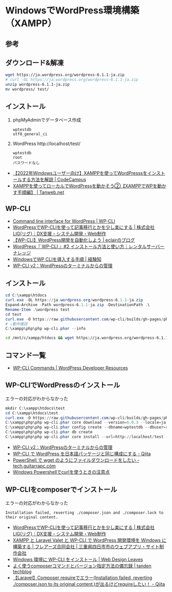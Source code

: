 # WindowsでWordPress環境構築（XAMPP）

## 参考

## ダウンロード&解凍
```bash
wget https://ja.wordpress.org/wordpress-6.1.1-ja.zip
# curl -OL https://ja.wordpress.org/wordpress-6.1.1-ja.zip
unzip wordpress-6.1.1-ja.zip
mv wordpress/ test/
```

## インストール
1. phpMyAdminでデータベース作成
    ```
    wptestdb
    utf8_general_ci
    ```
1. WordPress
http://localhost/test/
    ```
    wptestdb
    root
    パスワードなし
    ```

- [【2022年Windowsユーザー向け】XAMPPを使ってWordPresssをインストールする方法を解説 | CodeCampus](https://blog.codecamp.jp/how-to-install-wordpresss-using-xampp)
- [XAMPPを使ってローカルでWordPressを動かそう②【XAMPPでWPを動かす手順編】 | Tanweb.net](https://tanweb.net/2018/12/12/24470/)

## WP-CLI
- [Command line interface for WordPress | WP-CLI](https://wp-cli.org/ja/)
- [WordPressでWP-CLIを使って記事移行とかを少し楽にする | 株式会社LIG(リグ)｜DX支援・システム開発・Web制作](https://liginc.co.jp/569775)
- [【WP-CLI】WordPress開発を自動化しよう | eclairのブログ](https://eclair.blog/wp-cli/)
- [WordPress『 WP-CLI 』#2 インストール方法と使い方｜レンタルサーバーナレッジ](https://knowledge.cpi.ad.jp/cms/wordpresswp-cli2/)
- [WindowsでWP CLIを導入する手順 | 経験知](https://keikenchi.com/steps-to-deploy-wp-cli-on-windows)
- [WP-CLI v2：WordPressのターミナルからの管理](https://kinsta.com/jp/blog/wp-cli/)

## インストール
```PowerShell
cd C:\xampp\htdocs
curl.exe -OL https://ja.wordpress.org/wordpress-6.1.1-ja.zip
Expand-Archive -Path wordpress-6.1.1-ja.zip -DestinationPath .\
Rename-Item .\wordpress test
cd test
curl.exe -O https://raw.githubusercontent.com/wp-cli/builds/gh-pages/phar/wp-cli.phar
# ↓動作確認
C:\xampp\php\php wp-cli.phar --info
```

```bash
cd /mnt/c/xampp/htdocs && wget https://ja.wordpress.org/wordpress-6.1.1-ja.zip && unzip wordpress-6.1.1-ja.zip && mv wordpress/ test/ && cd test && curl -O https://raw.githubusercontent.com/wp-cli/builds/gh-pages/phar/wp-cli.phar && /mnt/c/xampp/php/php.exe wp-cli.phar --info
```

## コマンド一覧
- [WP-CLI Commands | WordPress Developer Resources](https://developer.wordpress.org/cli/commands/)

## WP-CLIでWordPressのインストール
エラーの対応がわからなかった

```PowerShell
mkdir C:\xampp\htdocs\test
cd C:\xampp\htdocs\test
curl.exe -O https://raw.githubusercontent.com/wp-cli/builds/gh-pages/phar/wp-cli.phar
C:\xampp\php\php wp-cli.phar core download --version=6.0.3 --locale=ja --quiet
C:\xampp\php\php wp-cli.phar config create --dbname=wptestdb --dbuser=root --dbhost=localhost --dbprefix=wp_
C:\xampp\php\php wp-cli.phar db create
C:\xampp\php\php wp-cli.phar core install --url=http://localhost/test --title="さいとたいとる" --admin_user=user --admin_password=passwd --admin_email=shigeo_wake@kitahamagm.co.jp
```
- [WP-CLI v2：WordPressのターミナルからの管理](https://kinsta.com/jp/blog/wp-cli/#wordpress)
- [WP-CLI で WordPress を日本語パッケージと同じ構成にする - Qiita](https://qiita.com/miya0001/items/96a684e2f819f9d8b4a4)
- [PowerShell で wget のようにファイルダウンロードをしたい - tech.guitarrapc.cóm](https://guitarrapc-tech.hatenablog.com/entry/2013/07/09/220710)
- [Windows Powershellでcurlを使うときの注意点](https://zenn.dev/yu1low/articles/f559f35c7087ef)

## WP-CLIをcomposerでインストール
エラーの対応がわからなかった
```
Installation failed, reverting ./composer.json and ./composer.lock to their original content.
```

- [WordPressでWP-CLIを使って記事移行とかを少し楽にする | 株式会社LIG(リグ)｜DX支援・システム開発・Web制作](https://liginc.co.jp/569775)
- [XAMPP と Laravel Valet と WP-CLI で WordPress 開発環境を Windows に構築する | フレアーズ合同会社 | 三重県四日市市のウェブアプリ・サイト制作会社](https://flares.jp/report/453/)
- [Windows 環境に WP-CLI をインストール | Web Design Leaves](https://www.webdesignleaves.com/wp/wordpress/1421/)
- [よく使うcomposerコマンドとバージョン指定方法の備忘録 | tanden techblog](https://tanden.dev/%E3%82%88%E3%81%8F%E4%BD%BF%E3%81%86composer%E3%82%B3%E3%83%9E%E3%83%B3%E3%83%89%E3%81%A8%E3%83%90%E3%83%BC%E3%82%B8%E3%83%A7%E3%83%B3%E6%8C%87%E5%AE%9A%E3%81%AE%E5%82%99%E5%BF%98%E9%8C%B2/)
- [【Laravel】Composer requireでエラー(Installation failed, reverting ./composer.json to its original content.)が出るけどrequireしたい！ - Qiita](https://qiita.com/anoonoll/items/5fab1e6682861a406570)
